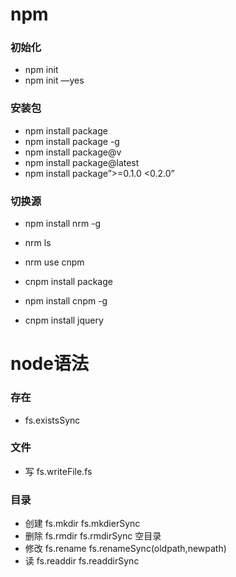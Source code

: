 # npm

### 初始化
- npm init
- npm init —yes

### 安装包
- npm install package
- npm install package -g
- npm install package@v
- npm install package@latest
- npm install package”>=0.1.0 <0.2.0”

### 切换源
- npm install nrm -g
- nrm ls
- nrm use cnpm
- cnpm install package

- npm install cnpm -g
- cnpm install jquery

# node语法

### 存在
- fs.existsSync

### 文件
- 写 fs.writeFile.fs

### 目录
- 创建 fs.mkdir  fs.mkdierSync
- 删除 fs.rmdir  fs.rmdirSync  空目录
- 修改 fs.rename  fs.renameSync(oldpath,newpath)
- 读  fs.readdir  fs.readdirSync
